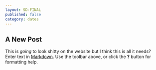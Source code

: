 ```yaml
---
layout: SD-FINAL
published: false
category: dates
---
```

## A New Post
This is *going* to look shitty on the website but I think this is all it needs?
Enter text in [Markdown](http://daringfireball.net/projects/markdown/). Use the toolbar above, or click the **?** button for formatting help.
